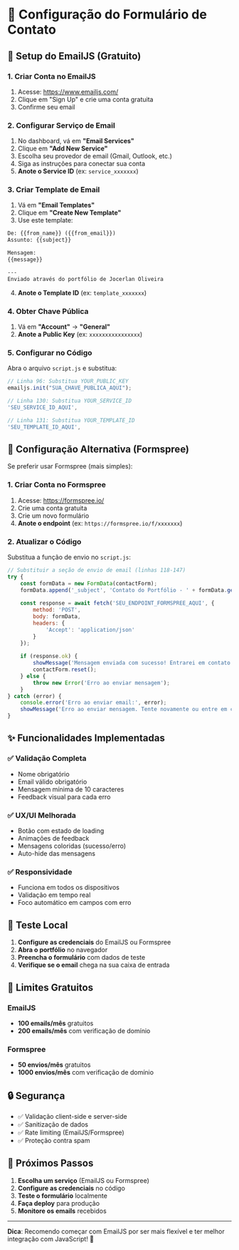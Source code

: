 # 📧 Configuração do Formulário de Contato

## 🚀 Setup do EmailJS (Gratuito)

### 1. **Criar Conta no EmailJS**
1. Acesse: https://www.emailjs.com/
2. Clique em "Sign Up" e crie uma conta gratuita
3. Confirme seu email

### 2. **Configurar Serviço de Email**
1. No dashboard, vá em **"Email Services"**
2. Clique em **"Add New Service"**
3. Escolha seu provedor de email (Gmail, Outlook, etc.)
4. Siga as instruções para conectar sua conta
5. **Anote o Service ID** (ex: `service_xxxxxxx`)

### 3. **Criar Template de Email**
1. Vá em **"Email Templates"**
2. Clique em **"Create New Template"**
3. Use este template:

```html
De: {{from_name}} ({{from_email}})
Assunto: {{subject}}

Mensagem:
{{message}}

---
Enviado através do portfólio de Jocerlan Oliveira
```

4. **Anote o Template ID** (ex: `template_xxxxxxx`)

### 4. **Obter Chave Pública**
1. Vá em **"Account"** → **"General"**
2. **Anote a Public Key** (ex: `xxxxxxxxxxxxxxxx`)

### 5. **Configurar no Código**
Abra o arquivo `script.js` e substitua:

```javascript
// Linha 96: Substitua YOUR_PUBLIC_KEY
emailjs.init("SUA_CHAVE_PUBLICA_AQUI");

// Linha 130: Substitua YOUR_SERVICE_ID
'SEU_SERVICE_ID_AQUI',

// Linha 131: Substitua YOUR_TEMPLATE_ID
'SEU_TEMPLATE_ID_AQUI',
```

## 🔧 Configuração Alternativa (Formspree)

Se preferir usar Formspree (mais simples):

### 1. **Criar Conta no Formspree**
1. Acesse: https://formspree.io/
2. Crie uma conta gratuita
3. Crie um novo formulário
4. **Anote o endpoint** (ex: `https://formspree.io/f/xxxxxxx`)

### 2. **Atualizar o Código**
Substitua a função de envio no `script.js`:

```javascript
// Substituir a seção de envio de email (linhas 118-147)
try {
    const formData = new FormData(contactForm);
    formData.append('_subject', 'Contato do Portfólio - ' + formData.get('assunto'));
    
    const response = await fetch('SEU_ENDPOINT_FORMSPREE_AQUI', {
        method: 'POST',
        body: formData,
        headers: {
            'Accept': 'application/json'
        }
    });
    
    if (response.ok) {
        showMessage('Mensagem enviada com sucesso! Entrarei em contato em breve.', 'success');
        contactForm.reset();
    } else {
        throw new Error('Erro ao enviar mensagem');
    }
} catch (error) {
    console.error('Erro ao enviar email:', error);
    showMessage('Erro ao enviar mensagem. Tente novamente ou entre em contato diretamente pelo email.', 'error');
}
```

## ✨ Funcionalidades Implementadas

### ✅ **Validação Completa**
- Nome obrigatório
- Email válido obrigatório
- Mensagem mínima de 10 caracteres
- Feedback visual para cada erro

### ✅ **UX/UI Melhorada**
- Botão com estado de loading
- Animações de feedback
- Mensagens coloridas (sucesso/erro)
- Auto-hide das mensagens

### ✅ **Responsividade**
- Funciona em todos os dispositivos
- Validação em tempo real
- Foco automático em campos com erro

## 🧪 Teste Local

1. **Configure as credenciais** do EmailJS ou Formspree
2. **Abra o portfólio** no navegador
3. **Preencha o formulário** com dados de teste
4. **Verifique se o email** chega na sua caixa de entrada

## 📧 Limites Gratuitos

### EmailJS
- **100 emails/mês** gratuitos
- **200 emails/mês** com verificação de domínio

### Formspree
- **50 envios/mês** gratuitos
- **1000 envios/mês** com verificação de domínio

## 🔒 Segurança

- ✅ Validação client-side e server-side
- ✅ Sanitização de dados
- ✅ Rate limiting (EmailJS/Formspree)
- ✅ Proteção contra spam

## 🎯 Próximos Passos

1. **Escolha um serviço** (EmailJS ou Formspree)
2. **Configure as credenciais** no código
3. **Teste o formulário** localmente
4. **Faça deploy** para produção
5. **Monitore os emails** recebidos

---

**Dica**: Recomendo começar com EmailJS por ser mais flexível e ter melhor integração com JavaScript! 🚀

